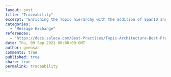 ```yaml
---
layout: post
title: "Traceability"
excerpt: "Enriching the Topic hierarchy with the addition of SpanID and TraceID (OpenTracing Semantic Specification) fields to the event hierarchy provides a system-wide traceability and easier understanding of the data flow."
categories:
  - "Message Exchange"
references:
  - "https://docs.solace.com/Best-Practices/Topic-Architecture-Best-Practices.htm"
date: Thu, 09 Sep 2021 00:00:00 GMT
author: gvensan
comments: true
published: true
share: true
permalink: traceability
---
```

